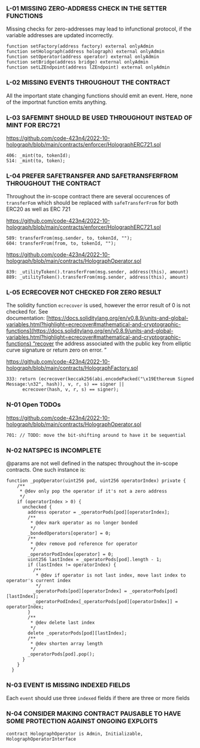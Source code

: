 ### L-01 MISSING ZERO-ADDRESS CHECK IN THE SETTER FUNCTIONS

Missing checks for zero-addresses may lead to infunctional protocol, if the variable addresses are updated incorrectly.

```
function setFactory(address factory) external onlyAdmin
function setHolograph(address holograph) external onlyAdmin 
function setOperator(address operator) external onlyAdmin
function setBridge(address bridge) external onlyAdmin
function setLZEndpoint(address lZEndpoint) external onlyAdmin
```

### L-02 MISSING EVENTS THROUGHOUT THE CONTRACT

All the important state changing functions should emit an event. Here, none of the importnat function emits anything.

### L-03 SAFEMINT SHOULD BE USED THROUGHOUT INSTEAD OF MINT FOR ERC721

https://github.com/code-423n4/2022-10-holograph/blob/main/contracts/enforcer/HolographERC721.sol

```
406: _mint(to, tokenId);
514: _mint(to, token);
```

### L-04 PREFER SAFETRANSFER AND SAFETRANSFERFROM THROUGHOUT THE CONTRACT

Throughout the in-scope contract there are several occurences of `transferFom` which should be replaced with `safeTransferFrom` for both ERC20 as well as ERC 721

https://github.com/code-423n4/2022-10-holograph/blob/main/contracts/enforcer/HolographERC721.sol

```
589: transferFrom(msg.sender, to, tokenId, "");
604: transferFrom(from, to, tokenId, "");
```

https://github.com/code-423n4/2022-10-holograph/blob/main/contracts/HolographOperator.sol

```
839: _utilityToken().transferFrom(msg.sender, address(this), amount)
889: _utilityToken().transferFrom(msg.sender, address(this), amount)
```


### L-05 ECRECOVER NOT CHECKED FOR ZERO RESULT

The solidity function `ecrecover` is used, however the error result of 0 is not checked for. See documentation: [https://docs.soliditylang.org/en/v0.8.9/units-and-global-variables.html?highlight=ecrecover#mathematical-and-cryptographic-functions](https://docs.soliditylang.org/en/v0.8.9/units-and-global-variables.html?highlight=ecrecover#mathematical-and-cryptographic-functions) “recover the address associated with the public key from elliptic curve signature or return zero on error. ”

https://github.com/code-423n4/2022-10-holograph/blob/main/contracts/HolographFactory.sol

```
333: return (ecrecover(keccak256(abi.encodePacked("\x19Ethereum Signed Message:\n32", hash)), v, r, s) == signer ||
      ecrecover(hash, v, r, s) == signer);
```


### N-01 Open TODOs

https://github.com/code-423n4/2022-10-holograph/blob/main/contracts/HolographOperator.sol

```
701: // TODO: move the bit-shifting around to have it be sequential
```

### N-02 NATSPEC IS INCOMPLETE

@params are not well defined in the natspec throughout the in-scope contracts.
One such instance is:

```
function _popOperator(uint256 pod, uint256 operatorIndex) private { 
    /**
     * @dev only pop the operator if it's not a zero address
     */
    if (operatorIndex > 0) {
      unchecked {
        address operator = _operatorPods[pod][operatorIndex];
        /**
         * @dev mark operator as no longer bonded
         */
        _bondedOperators[operator] = 0;
        /**
         * @dev remove pod reference for operator
         */
        _operatorPodIndex[operator] = 0;
        uint256 lastIndex = _operatorPods[pod].length - 1;
        if (lastIndex != operatorIndex) {
          /**
           * @dev if operator is not last index, move last index to operator's current index
           */
          _operatorPods[pod][operatorIndex] = _operatorPods[pod][lastIndex];
          _operatorPodIndex[_operatorPods[pod][operatorIndex]] = operatorIndex;
        }
        /**
         * @dev delete last index
         */
        delete _operatorPods[pod][lastIndex];
        /**
         * @dev shorten array length
         */
        _operatorPods[pod].pop();
      }
    }
  }

```


### N-03 EVENT IS MISSING INDEXED FIELDS

Each `event` should use three `indexed` fields if there are three or more fields


### N-04 CONSIDER MAKING CONTRACT PAUSABLE TO HAVE SOME PROTECTION AGAINST ONGOING EXPLOITS

```
contract HolographOperator is Admin, Initializable, HolographOperatorInterface
```
